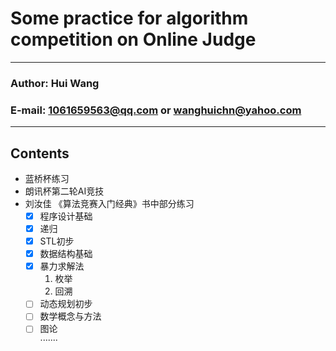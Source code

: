Some practice for algorithm competition on Online Judge
======
****
### Author: Hui Wang
### E-mail: 1061659563@qq.com or wanghuichn@yahoo.com
****
## Contents
  * 蓝桥杯练习
  * 朗讯杯第二轮AI竞技
  * 刘汝佳 《算法竞赛入门经典》书中部分练习
    - [x] 程序设计基础
    - [x] 递归
    - [x] STL初步
    - [x] 数据结构基础
    - [x] 暴力求解法
      1. 枚举
      2. 回溯
    - [ ] 动态规划初步
    - [ ] 数学概念与方法
    - [ ] 图论  
    ·······
